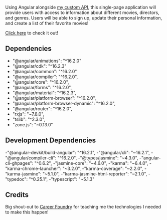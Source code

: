 
Using Angular alongside [my custom API](https://github.com/MajestysFiend/myFlix-API), this 
single-page application will provide users with access to information about different movies, 
directors, and genres. Users will be able to sign up, update their personal information, and 
create a list of their favorite movies!

[Click here](https://tristan-lewis.github.io/myFlix-Angular-/welcome) to check it out!

## Dependencies
- "@angular/animations": "^16.2.0"
- "@angular/cdk": "^16.2.3"
- "@angular/common": "^16.2.0"
- "@angular/compiler": "^16.2.0",
- "@angular/core": "^16.2.0",
- "@angular/forms": "^16.2.0",
- "@angular/material": "^16.2.3",
- "@angular/platform-browser": "^16.2.0",
- "@angular/platform-browser-dynamic": "^16.2.0",
- "@angular/router": "^16.2.0",
- "rxjs": "~7.8.0",
- "tslib": "^2.3.0",
- "zone.js": "~0.13.0"

## Development Dependencies

-"@angular-devkit/build-angular": "^16.2.1",
-"@angular/cli": "~16.2.1",
-"@angular/compiler-cli": "^16.2.0",
-"@types/jasmine": "~4.3.0",
-"angular-cli-ghpages": "^0.6.2",
-"jasmine-core": "~4.6.0",
-"karma": "~6.4.0",
-"karma-chrome-launcher": "~3.2.0",
-"karma-coverage": "~2.2.0",
-"karma-jasmine": "~5.1.0",
-"karma-jasmine-html-reporter": "~2.1.0",
-"typedoc": "^0.25.1",
-"typescript": "~5.1.3"

## Credits

Big shout-out to [Career Foundry](https://careerfoundry.com/) for teaching me the technologies I needed to make this happen!
